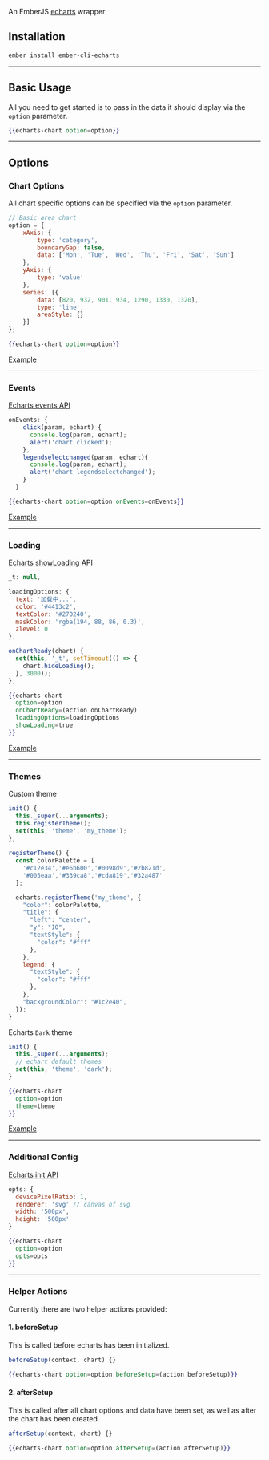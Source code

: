 An EmberJS [echarts](http://echarts.baidu.com/) wrapper  

## Installation ##
```sh
ember install ember-cli-echarts
```

---

## Basic Usage ##
All you need to get started is to pass in the data it should display via the `option` parameter.

```handlebars
{{echarts-chart option=option}}
```

---

## Options

### Chart Options
All chart specific options can be specified via the `option` parameter.

```javascript
// Basic area chart
option = {
    xAxis: {
        type: 'category',
        boundaryGap: false,
        data: ['Mon', 'Tue', 'Wed', 'Thu', 'Fri', 'Sat', 'Sun']
    },
    yAxis: {
        type: 'value'
    },
    series: [{
        data: [820, 932, 901, 934, 1290, 1330, 1320],
        type: 'line',
        areaStyle: {}
    }]
};
```

```handlebars
{{echarts-chart option=option}}
```

[Example](https://funnelcloudinc.github.io/ember-cli-echarts/latest/docs/examples/chart-simple)

---

### Events
[Echarts events API](https://ecomfe.github.io/echarts-doc/public/en/api.html#events)

```javascript
onEvents: {
    click(param, echart) {
      console.log(param, echart);
      alert('chart clicked');
    },
    legendselectchanged(param, echart){
      console.log(param, echart);
      alert('chart legendselectchanged');
    }
  }
```  

```handlebars
{{echarts-chart option=option onEvents=onEvents}}
```

[Example](https://funnelcloudinc.github.io/ember-cli-echarts/latest/docs/examples/chart-events)

---

### Loading

[Echarts showLoading API](https://ecomfe.github.io/echarts-doc/public/en/api.html#echartsInstance.showLoading)

```javascript
_t: null,

loadingOptions: {
  text: '加载中...',
  color: '#4413c2',
  textColor: '#270240',
  maskColor: 'rgba(194, 88, 86, 0.3)',
  zlevel: 0
},

onChartReady(chart) {
  set(this, '_t', setTimeout(() => {
    chart.hideLoading();
  }, 3000));
},
```

```handlebars
{{echarts-chart
  option=option
  onChartReady=(action onChartReady)
  loadingOptions=loadingOptions
  showLoading=true
}}
```

[Example](https://funnelcloudinc.github.io/ember-cli-echarts/latest/docs/examples/chart-loading)

---

### Themes

Custom theme

```javascript
init() {
  this._super(...arguments);
  this.registerTheme();
  set(this, 'theme', 'my_theme');
},
  
registerTheme() {
  const colorPalette = [
    '#c12e34','#e6b600','#0098d9','#2b821d',
    '#005eaa','#339ca8','#cda819','#32a487'
  ];

  echarts.registerTheme('my_theme', {
    "color": colorPalette,
    "title": {
      "left": "center",
      "y": "10",
      "textStyle": {
        "color": "#fff"
      },
    },
    legend: {
      "textStyle": {
        "color": "#fff"
      },
    },
    "backgroundColor": "#1c2e40",
  });
}
```

Echarts `Dark` theme

```javascript
init() {
  this._super(...arguments);
  // echart default themes
  set(this, 'theme', 'dark');
}
```  

```handlebars
{{echarts-chart
  option=option
  theme=theme
}}
```

[Example](https://funnelcloudinc.github.io/ember-cli-echarts/latest/docs/examples/chart-themes)

---

### Additional Config

[Echarts init API](https://ecomfe.github.io/echarts-doc/public/en/api.html#echarts.init)

```javascript
opts: {
  devicePixelRatio: 1,
  renderer: 'svg' // canvas of svg
  width: '500px',
  height: '500px'
}
```  

```handlebars
{{echarts-chart
  option=option
  opts=opts
}}
```

---

### Helper Actions
Currently there are two helper actions provided:

#### 1. beforeSetup
This is called before echarts has been initialized. 

```javascript
beforeSetup(context, chart) {}
```

```handlebars
{{echarts-chart option=option beforeSetup=(action beforeSetup)}}
```

#### 2. afterSetup
This is called after all chart options and data have been set, as well as after the chart has been created. 

```javascript
afterSetup(context, chart) {}
```

```handlebars
{{echarts-chart option=option afterSetup=(action afterSetup)}}
```
